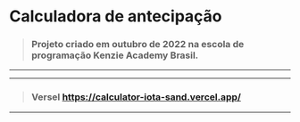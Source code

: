 # Calculadora de antecipação

> ### Projeto criado em outubro de 2022 na escola de programação Kenzie Academy Brasil.
----------

----------
> ### Versel https://calculator-iota-sand.vercel.app/
----------